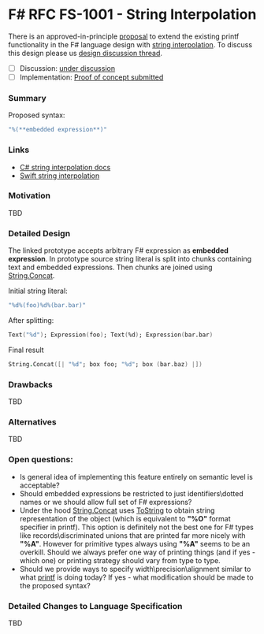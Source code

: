 
# F# RFC FS-1001 - String Interpolation

There is an approved-in-principle [proposal](http://fslang.uservoice.com/forums/245727-f-language/suggestions/6002107-steal-nice-println-syntax-from-swift) to extend the existing printf functionality in the F# language design with [string interpolation][2]. To discuss this design please us [design discussion thread][7].

  * [ ] Discussion: [under discussion](https://github.com/fsharp/FSharpLangDesign/issues/6)
  * [ ] Implementation: [Proof of concept submitted](https://github.com/Microsoft/visualfsharp/pull/921)

### Summary

Proposed syntax:

```fsharp
"%(**embedded expression**)"
```

### Links

* [C# string interpolation docs](https://msdn.microsoft.com/en-us/library/dn961160.aspx)
* [Swift string interpolation](https://developer.apple.com/library/ios/documentation/Swift/Conceptual/Swift_Programming_Language/StringsAndCharacters.html)

### Motivation

TBD

### Detailed Design


The linked prototype accepts arbitrary F# expression as **embedded expression**. 
In prototype source string literal is split into chunks containing text and embedded expressions. Then chunks are joined using [String.Concat][4].

Initial string literal:

```fsharp
"%d%(foo)%d%(bar.bar)"
```

After splitting:

```fsharp
Text("%d"); Expression(foo); Text(%d); Expression(bar.bar)
```

Final result

```fsharp
String.Concat([| "%d"; box foo; "%d"; box (bar.baz) |])
```

### Drawbacks

TBD

### Alternatives

TBD

### Open questions:

* Is general idea of implementing this feature entirely on semantic level is acceptable?
* Should embedded expressions be restricted to just identifiers\dotted names or we should allow full set of F# expressions?
* Under the hood [String.Concat][4] uses [ToString][5] to obtain string representation of the object (which is equivalent to **"%O"** format specifier in printf). 
This option is definitely not the best one for F# types like records\discriminated unions that are printed far more nicely with **"%A"**. However for primitive types always using **"%A"** seems to be an overkill.
Should we always prefer one way of printing things (and if yes - which one) or printing strategy should vary from type to type.
* Should we provide ways to specify width\precision\alignment similar to what [printf][6] is doing today? If yes - what modification should be made to the proposed syntax?
 

### Detailed Changes to Language Specification

TBD

[2]:http://en.wikipedia.org/wiki/String_interpolation
[4]:http://msdn.microsoft.com/en-us/library/system.string.concat(v=vs.110).aspx
[5]:http://msdn.microsoft.com/en-us/library/system.object.tostring(v=vs.110).aspx
[6]:http://msdn.microsoft.com/en-us/library/ee370560.aspx
[7]:https://github.com/fsharp/FSharpLangDesign/issues/6
